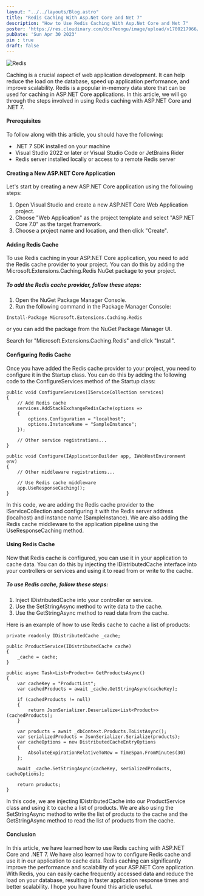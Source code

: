 ```yaml
---
layout: "../../layouts/Blog.astro"
title: "Redis Caching With Asp.Net Core and Net 7"
description: "How to Use Redis Caching With Asp.Net Core and Net 7"
poster: 'https://res.cloudinary.com/dcx7eongu/image/upload/v1700217966/dotnetcore-redis-banner_tpjar7.webp'
pubDate: 'Sun Apr 30 2023'
pin : true
draft: false
---
```


![Redis](https://res.cloudinary.com/dcx7eongu/image/upload/v1682851876/redis_rwmq2o.png)

Caching is a crucial aspect of web application development. It can help reduce the load on the database, speed up application performance, and improve scalability. Redis is a popular in-memory data store that can be used for caching in ASP.NET Core applications. In this article, we will go through the steps involved in using Redis caching with ASP.NET Core and .NET 7.

#### Prerequisites

To follow along with this article, you should have the following:

- .NET 7 SDK installed on your machine
- Visual Studio 2022 or later or Visual Studio Code or JetBrains Rider
- Redis server installed locally or access to a remote Redis server

#### Creating a New ASP.NET Core Application
Let's start by creating a new ASP.NET Core application using the following steps:

1. Open Visual Studio and create a new ASP.NET Core Web Application project.
2. Choose "Web Application" as the project template and select "ASP.NET Core 7.0" as the target framework.
3. Choose a project name and location, and then click "Create".


#### Adding Redis Cache
To use Redis caching in your ASP.NET Core application, you need to add the Redis cache provider to your project. You can do this by adding the Microsoft.Extensions.Caching.Redis NuGet package to your project.

##### To add the Redis cache provider, follow these steps:
1. Open the NuGet Package Manager Console.
2. Run the following command in the Package Manager Console:
```
Install-Package Microsoft.Extensions.Caching.Redis
```
or you can add the package from the NuGet Package Manager UI.

Search for "Microsoft.Extensions.Caching.Redis" and click "Install".

#### Configuring Redis Cache
Once you have added the Redis cache provider to your project, you need to configure it in the Startup class. You can do this by adding the following code to the ConfigureServices method of the Startup class:
```
public void ConfigureServices(IServiceCollection services)
{
    // Add Redis cache
    services.AddStackExchangeRedisCache(options =>
    {
        options.Configuration = "localhost";
        options.InstanceName = "SampleInstance";
    });

    // Other service registrations...
}

public void Configure(IApplicationBuilder app, IWebHostEnvironment env)
{
    // Other middleware registrations...

    // Use Redis cache middleware
    app.UseResponseCaching();
}
```

In this code, we are adding the Redis cache provider to the IServiceCollection and configuring it with the Redis server address (localhost) and instance name (SampleInstance). We are also adding the Redis cache middleware to the application pipeline using the UseResponseCaching method.

#### Using Redis Cache
Now that Redis cache is configured, you can use it in your application to cache data. You can do this by injecting the IDistributedCache interface into your controllers or services and using it to read from or write to the cache.

##### To use Redis cache, follow these steps:

1. Inject IDistributedCache into your controller or service.
2. Use the SetStringAsync method to write data to the cache.
3. Use the GetStringAsync method to read data from the cache.

Here is an example of how to use Redis cache to cache a list of products:

```
private readonly IDistributedCache _cache;

public ProductService(IDistributedCache cache)
{
    _cache = cache;
}

public async Task<List<Product>> GetProductsAsync()
{
    var cacheKey = "ProductList";
    var cachedProducts = await _cache.GetStringAsync(cacheKey);

    if (cachedProducts != null)
    {
        return JsonSerializer.Deserialize<List<Product>>(cachedProducts);
    }

    var products = await _dbContext.Products.ToListAsync();
    var serializedProducts = JsonSerializer.Serialize(products);
    var cacheOptions = new DistributedCacheEntryOptions
    {
        AbsoluteExpirationRelativeToNow = TimeSpan.FromMinutes(30)
    };

    await _cache.SetStringAsync(cacheKey, serializedProducts, cacheOptions);

    return products;
}
```

In this code, we are injecting IDistributedCache into our ProductService class and using it to cache a list of products. We are also using the SetStringAsync method to write the list of products to the cache and the GetStringAsync method to read the list of products from the cache.

#### Conclusion

In this article, we have learned how to use Redis caching with ASP.NET Core and .NET 7. We have also learned how to configure Redis cache and use it in our application to cache data. Redis caching can significantly improve the performance and scalability of your ASP.NET Core application. With Redis, you can easily cache frequently accessed data and reduce the load on your database, resulting in faster application response times and better scalability. I hope you have found this article useful. 

[def]: ../../images/redis.png